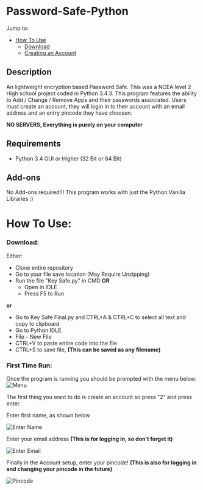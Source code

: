 # Password-Safe-Python

Jump to:
- [How To Use](#how-to-use)
    - [Download](#download)
    - [Creating an Account](#first-time-run)

## Description 
An lightweight encryption based Password Safe. This was a NCEA level 2 High school project coded in Python 3.4.3. This program features the ability to Add / Change / Remove Apps and their passwords associated. Users must create an account, they will login in to their account with an email address and an entry pincode they have choosen.

**NO SERVERS, Everything is purely on your computer**

## Requirements
 - Python 3.4 GUI or Higher (32 Bit or 64 Bit)

## Add-ons
No Add-ons required!!!
This program works with just the Python Vanilla Libraries :)

# How To Use:

### Download:
Either:
 - Clone entire repository
 - Go to your file save location (May Require Unzipping)
 - Run the file "Key Safe.py" in CMD **OR**
    - Open in IDLE
    - Press F5 to Run

**or**
 - Go to Key Safe Final.py and CTRL+A & CTRL+C to select all text and copy to clipboard
 - Go to Python IDLE
 - File - New File
 - CTRL+V to paste entire code into the file
 - CTRL+S to save file, **(This can be saved as any filename)**

### First Time Run:
Once the program is running you should be prompted with the menu below:
   ![Menu](https://i.imgur.com/TRHtQkU.png?1)
   
  The first thing you want to do is create an account so press "2" and press enter.

Enter first name, as shown below
    
   ![Enter Name](https://i.imgur.com/TRHtQkU.png)

Enter your email address **(This is for logging in, so don't forget it)**

   ![Enter Email](https://i.imgur.com/dEOk1J7.png)

Finally in the Account setup, enter your pincode! **(This is also for logging in and changing your pincode in the future)**

   ![Pincode](https://i.imgur.com/cdzRSG5.png)

